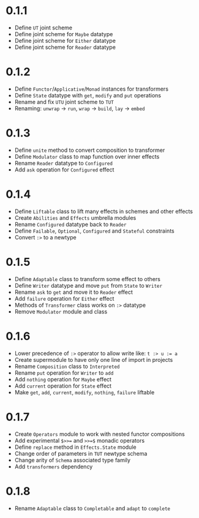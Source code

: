# 0.1.1
* Define `UT` joint scheme
* Define joint scheme for `Maybe` datatype
* Define joint scheme for `Either` datatype
* Define joint scheme for `Reader` datatype

# 0.1.2
* Define `Functor`/`Applicative`/`Monad` instances for transformers
* Define `State` datatype with `get`, `modify` and `put` operations
* Rename and fix `UTU` joint scheme to `TUT`
* Renaming: `unwrap` -> `run`, `wrap` -> `build`, `lay` -> `embed`

# 0.1.3
* Define `unite` method to convert composition to transformer
* Define `Modulator` class to map function over inner effects
* Rename `Reader` datatype to `Configured`
* Add `ask` operation for `Configured` effect

# 0.1.4
* Define `Liftable` class to lift many effects in schemes and other effects
* Create `Abilities` and `Effects` umbrella modules
* Rename `Configured` datatype back to `Reader`
* Define `Failable`, `Optional`, `Configured` and `Stateful` constraints
* Convert `:>` to a newtype

# 0.1.5
* Define `Adaptable` class to transform some effect to others
* Define `Writer` datatype and move `put` from `State` to `Writer`
* Rename `ask` to `get` and move it to `Reader` effect
* Add `failure` operation for `Either` effect
* Methods of `Transformer` class works on `:>` datatype
* Remove `Modulator` module and class

# 0.1.6
* Lower precedence of `:>` operator to allow write like: `t :> u := a`
* Create supermodule to have only one line of import in projects
* Rename `Composition` class to `Interpreted`
* Rename `put` operation for `Writer` to `add`
* Add `nothing` operation for `Maybe` effect
* Add `current` operation for `State` effect
* Make `get`, `add`, `current`, `modify`, `nothing`, `failure` liftable

# 0.1.7
* Create `Operators` module to work with nested functor compositions
* Add experimental `$>>=` and `>>=$` monadic operators
* Define `replace` method in `Effects.State` module
* Change order of parameters in `TUT` newtype schema
* Change arity of `Schema` associated type family
* Add `transformers` dependency

# 0.1.8
* Rename `Adaptable` class to `Completable` and `adapt` to `complete`

